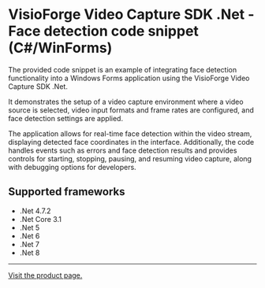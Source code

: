 ﻿# VisioForge Video Capture SDK .Net - Face detection code snippet (C#/WinForms)

The provided code snippet is an example of integrating face detection functionality into a Windows Forms application using the VisioForge Video Capture SDK .Net.

It demonstrates the setup of a video capture environment where a video source is selected, video input formats and frame rates are configured, and face detection settings are applied.

The application allows for real-time face detection within the video stream, displaying detected face coordinates in the interface. Additionally, the code handles events such as errors and face detection results and provides controls for starting, stopping, pausing, and resuming video capture, along with debugging options for developers.

## Supported frameworks

* .Net 4.7.2
* .Net Core 3.1
* .Net 5
* .Net 6
* .Net 7
* .Net 8

---

[Visit the product page.](https://www.visioforge.com/video-capture-sdk-net)
